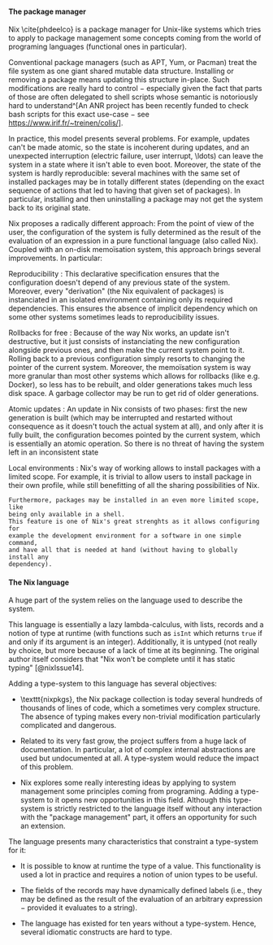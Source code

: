 #### The package manager

Nix \cite{phdeelco} is a package manager for Unix-like systems which tries to
apply to package management some concepts coming from the world of programing
languages (functional ones in particular).

Conventional package managers (such as APT, Yum, or Pacman) treat the file
system as one giant shared mutable data structure.
Installing or removing a package means updating this structure in-place.
Such modifications are really hard to control − especially given the fact that
parts of those are often delegated to shell scripts whose semantic is
notoriously hard to understand^[An ANR project has been recently funded to
check bash scripts for this exact use-case − see
https://www.irif.fr/~treinen/colis/].

In practice, this model presents several problems. For example, updates can't
be made atomic, so the state is incoherent during updates, and an unexpected
interruption (electric failure, user interrupt, \ldots) can leave the system in
a state where it isn't able to even boot.
Moreover, the state of the system is hardly reproducible: several machines with
the same set of installed packages may be in totally different states
(depending on the exact sequence of actions that led to having that given set
of packages). In particular, installing and then uninstalling a package may not
get the system back to its original state.

Nix proposes a radically different approach: From the point of view of the
user, the configuration of the system is fully determined as the result of the
evaluation of an expression in a pure functional language (also called Nix).
Coupled with an on-disk memoïsation system, this approach brings several
improvements. In particular:

Reproducibility
:   This declarative specification ensures that the configuration doesn't
    depend of any previous state of the system.
    Moreover, every "derivation" (the Nix equivalent of packages) is
    instanciated in an isolated environment containing only its required
    dependencies. This ensures the absence of implicit dependency which on some
    other systems sometimes leads to reproducibility issues.

Rollbacks for free
:   Because of the way Nix works, an update isn't destructive, but it just
    consists of instanciating the new configuration alongside previous ones,
    and then make the current system point to it.
    Rolling back to a previous configuration simply resorts to changing the
    pointer of the current system.
    Moreover, the memoïsation system is way more granular than most other
    systems which allows for rollbacks (like e.g. Docker), so less has to be
    rebuilt, and older generations takes much less disk space.
    A garbage collector may be run to get rid of older generations.

Atomic updates
:   An update in Nix consists of two phases: first the new generation is built
    (which may be interrupted and restarted without consequence as it doesn't
    touch the actual system at all), and only after it is fully built, the
    configuration becomes pointed by the current system, which is essentially
    an atomic operation.
    So there is no threat of having the system left in an inconsistent state

Local environments
:   Nix's way of working allows to install packages with a limited scope. For
    example, it is trivial to allow users to install package in their own
    profile, while still benefitting of all the sharing possibilities of Nix.

    Furthermore, packages may be installed in an even more limited scope, like
    being only available in a shell.
    This feature is one of Nix's great strenghts as it allows configuring for
    example the development environment for a software in one simple command,
    and have all that is needed at hand (without having to globally install any
    dependency).

#### The Nix language

A huge part of the system relies on the language used to describe the system.

This language is essentially a lazy lambda-calculus, with lists,
records and a notion of type at runtime (with functions such as `isInt` which
returns `true` if and only if its argument is an integer).
Additionally, it is untyped (not really by choice, but more because of a lack
of time at its beginning. The original author itself considers that "Nix won't
be complete until it has static typing" [@nixIssue14].

Adding a type-system to this language has several objectives:


- \texttt{nixpkgs}, the Nix package collection is today several hundreds of
  thousands of lines of code, which a sometimes very complex structure.
  The absence of typing makes every non-trivial modification particularly
  complicated and dangerous.

- Related to its very fast grow, the project suffers from a huge lack of
  documentation. In particular, a lot of complex internal abstractions are used
  but undocumented at all.
  A type-system would reduce the impact of this problem.

- Nix explores some really interesting ideas by applying to system management
  some principles coming from programing. Adding a type-system to it opens new
  opportunities in this field.
  Although this type-system is strictly restricted to the language itself
  without any interaction with the "package management" part, it offers an
  opportunity for such an extension.

The language presents many characteristics that constraint a type-system for it:

- It is possible to know at runtime the type of a value. This functionality is
  used a lot in practice and requires a notion of union types to be useful.

- The fields of the records may have dynamically defined labels (i.e., they may
  be defined as the result of the evaluation of an arbitrary expression −
  provided it evaluates to a string).

- The language has existed for ten years without a type-system. Hence, several
  idiomatic constructs are hard to type.
